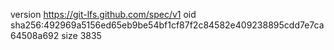 version https://git-lfs.github.com/spec/v1
oid sha256:492969a5156ed65eb9be54bf1cf87f2c84582e409238895cdd7e7ca64508a692
size 3835
